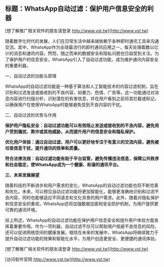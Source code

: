 ## **标题：WhatsApp自动过滤：保护用户信息安全的利器**

[想了解推广相关软件的朋友请登录 http://www.vst.tw](http://www.vst.tw)

随着数字化时代的发展，人们在日常生活中越来越依赖于各种即时通讯工具来沟通交流。其中，WhatsApp作为全球最流行的即时通讯应用之一，每天处理着数以亿计的消息和通讯内容。然而，随之而来的数据安全和隐私问题也日益受到关注。为了保护用户的信息安全，WhatsApp引入了自动过滤功能，成为维护通讯内容安全的重要利器。

一、自动过滤的功能与原理

WhatsApp的自动过滤功能是一种基于算法和人工智能技术的内容过滤机制，旨在识别和过滤发送或接收到的不良内容，如暴力、色情、广告等。这一功能通过对消息内容进行扫描分析，识别潜在的有害信息，并在用户看到之前将其拦截或标记，以确保用户在使用WhatsApp时能够避免受到不良内容的干扰。

二、自动过滤的优势与作用

**保护用户隐私安全：自动过滤功能可以有效阻止发送或接收到的不良内容，避免用户受到骚扰、欺诈或其他威胁，从而提升用户的信息安全和隐私保护。**

**优化用户体验：通过自动过滤，用户可以更好地专注于有意义的交流内容，避免被垃圾信息干扰，提升通讯的效率和质量。**

**符合法律法规：自动过滤功能有助于平台监管，避免传播违法信息，保障公共秩序和社会稳定，使WhatsApp成为一个健康、和谐的通讯平台。**

**三、未来发展展望**

随着科技的不断进步和用户需求的变化，WhatsApp的自动过滤功能也将不断完善和优化。未来，可以预见自动过滤功能将更加智能化，能够更准确地识别和过滤不良内容，同时也能够适应不同语言和文化背景的用户需求。此外，随着对隐私保护和信息安全的重视，WhatsApp还将加强数据加密和安全防护机制，为用户提供更可靠的通讯环境。

综上所述，WhatsApp的自动过滤功能在保护用户信息安全和提升用户体验方面发挥着重要作用。作为一项利器，自动过滤不仅可以帮助用户规避不良信息的风险，还可以促进网络空间的健康发展。相信在未来的发展中，WhatsApp将继续致力于提升自动过滤功能的效果和智能化水平，为用户创造更安全、更便捷的通讯体验。

[想了解推广相关软件的朋友请登录 http://www.vst.tw](http://www.vst.tw)


[访问软件官网 http://www.vst.tw](http://www.vst.tw)
